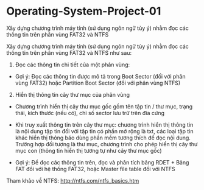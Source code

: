 # Operating-System-Project-01
Xây dựng chương trình máy tính (sử dụng ngôn ngữ tùy ý) nhằm đọc các thông tin trên phân vùng FAT32 và NTFS 


Xây dựng chương trình máy tính (sử dụng ngôn ngữ tùy ý) nhằm đọc các thông tin trên phân vùng FAT32 và NTFS như sau: 

1.	Đọc các thông tin chi tiết của một phân vùng:
-	Gợi ý: Đọc các thông tin được mô tả trong Boot Sector (đối với phân vùng FAT32) hoặc Partition Boot Sector (đối với phân vùng NTFS) 


2.	Hiển thị thông tin cây thư mục của phân vùng


-	Chương trình hiển thị cây thư mục gốc gồm tên tập tin / thư mục, trạng thái, kích thước (nếu có), chỉ số sector lưu trữ trên đĩa cứng


-	Khi truy xuất thông tin trên cây thư mục: chương trình hiển thị thông tin là nội dung tập tin đối với tập tin có phần mở rộng là txt, các loại tập tin khác hiển thị thông báo dùng phần mềm tương thích để đọc nội dung. Trường hợp đối tượng là thư mục, chương trình cho phép hiển thị cây thư mục con (thông tin hiển thị tương tự như cây thư mục gốc) 


-	Gợi ý: Để đọc các thông tin trên, đọc và phân tích bảng RDET + Bảng FAT đối với hệ thống FAT32, hoặc Master file table đối với NTFS

Tham khảo về NTFS: 	http://ntfs.com/ntfs_basics.htm	 
